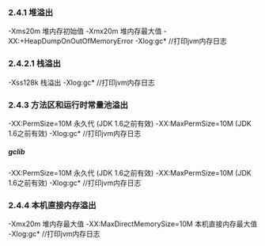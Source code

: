### 2.4.1 堆溢出
-Xms20m 堆内存初始值
-Xmx20m 堆内存最大值
-XX:+HeapDumpOnOutOfMemoryError
-Xlog:gc*    //打印jvm内存日志
### 2.4.2.1 栈溢出
-Xss128k 栈溢出
-Xlog:gc*    //打印jvm内存日志
### 2.4.3 方法区和运行时常量池溢出
-XX:PermSize=10M 永久代 (JDK 1.6之前有效)
-XX:MaxPermSize=10M  (JDK 1.6之前有效)
-Xlog:gc*    //打印jvm内存日志

##### gclib
-XX:PermSize=10M 永久代 (JDK 1.6之前有效)
-XX:MaxPermSize=10M  (JDK 1.6之前有效)
-Xlog:gc*    //打印jvm内存日志

### 2.4.4 本机直接内存溢出
-Xmx20m 堆内存最大值
-XX:MaxDirectMemorySize=10M 本机直接内存最大值
-Xlog:gc*    //打印jvm内存日志